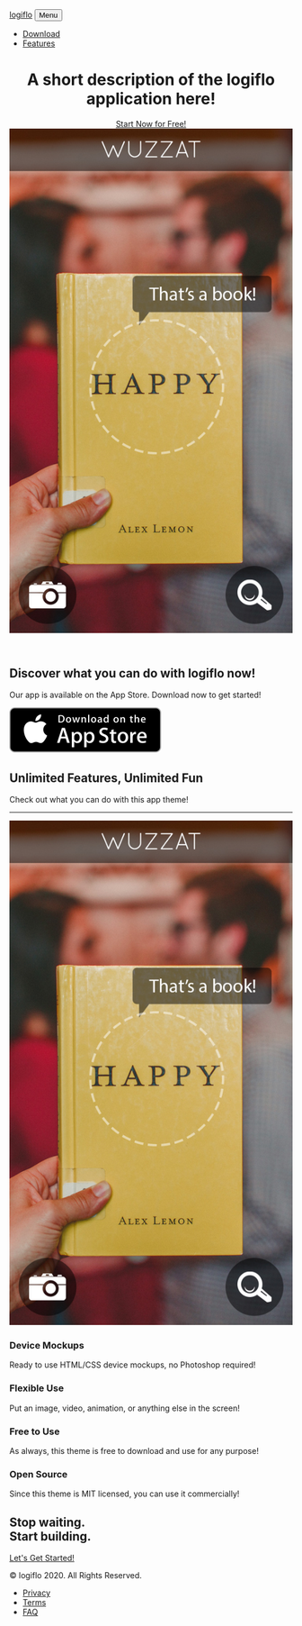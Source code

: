 <!DOCTYPE html>
<html lang="en">

<head>

  <meta charset="utf-8">
  <meta name="viewport" content="width=device-width, initial-scale=1, shrink-to-fit=no">
  <meta name="description" content="">
  <meta name="author" content="">

  <title>logiflo Landing Page</title>

  <!-- Bootstrap core CSS -->
  <link href="vendor/bootstrap/css/bootstrap.min.css" rel="stylesheet">

  <!-- Custom fonts for this template -->
  <link href="vendor/fontawesome-free/css/all.min.css" rel="stylesheet">
  <link rel="stylesheet" href="vendor/simple-line-icons/css/simple-line-icons.css">
  <link href="https://fonts.googleapis.com/css?family=Lato" rel="stylesheet">
  <link href="https://fonts.googleapis.com/css?family=Catamaran:100,200,300,400,500,600,700,800,900" rel="stylesheet">
  <link href="https://fonts.googleapis.com/css?family=Muli" rel="stylesheet">

  <!-- Plugin CSS -->
  <link rel="stylesheet" href="device-mockups/device-mockups.min.css">

  <!-- Custom styles for this template -->
  <link href="css/new-age.min.css" rel="stylesheet">

</head>

<body id="page-top">

  <!-- Navigation -->
  <nav class="navbar navbar-expand-lg navbar-light fixed-top" id="mainNav">
    <div class="container">
      <a class="navbar-brand js-scroll-trigger" href="#page-top">logiflo</a>
      <button class="navbar-toggler navbar-toggler-right" type="button" data-toggle="collapse" data-target="#navbarResponsive" aria-controls="navbarResponsive" aria-expanded="false" aria-label="Toggle navigation">
        Menu
        <i class="fas fa-bars"></i>
      </button>
      <div class="collapse navbar-collapse" id="navbarResponsive">
        <ul class="navbar-nav ml-auto">
          <li class="nav-item">
            <a class="nav-link js-scroll-trigger" href="#download">Download</a>
          </li>
          <li class="nav-item">
            <a class="nav-link js-scroll-trigger" href="#features">Features</a>
          </li>
          <!--<li class="nav-item">
            <a class="nav-link js-scroll-trigger" href="#contact">Contact</a>
          </li>-->
        </ul>
      </div>
    </div>
  </nav>

  <header class="masthead">
    <div class="container h-100">
      <div class="row h-100">
        <div class="col-lg-7 my-auto">
          <div class="header-content mx-auto">
            <h1 class="mb-5">A short description of the logiflo application here!</h1>
            <a href="#download" class="btn btn-outline btn-xl js-scroll-trigger">Start Now for Free!</a>
          </div>
        </div>
        <div class="col-lg-5 my-auto">
          <div class="device-container">
            <div class="device-mockup iphone6_plus portrait white">
              <div class="device">
                <div class="screen">
                  <!-- Demo image for screen mockup, you can put an image here, some HTML, an animation, video, or anything else! -->
                  <img src="img/demo-screen-1.jpg" class="img-fluid" alt="">
                </div>
                <div class="button">
                  <!-- You can hook the "home button" to some JavaScript events or just remove it -->
                </div>
              </div>
            </div>
          </div>
        </div>
      </div>
    </div>
  </header>

  <section class="download bg-primary text-center" id="download">
    <div class="container">
      <div class="row">
        <div class="col-md-8 mx-auto">
          <h2 class="section-heading">Discover what you can do with logiflo now!</h2>
          <p>Our app is available on the App Store. Download now to get started!</p>
          <div class="badges">
            <!--<a class="badge-link" href="#"><img src="img/google-play-badge.svg" alt=""></a>-->
            <a class="badge-link" href="#"><img src="img/app-store-badge.svg" alt=""></a>
          </div>
        </div>
      </div>
    </div>
  </section>

  <section class="features" id="features">
    <div class="container">
      <div class="section-heading text-center">
        <h2>Unlimited Features, Unlimited Fun</h2>
        <p class="text-muted">Check out what you can do with this app theme!</p>
        <hr>
      </div>
      <div class="row">
        <div class="col-lg-4 my-auto">
          <div class="device-container">
            <div class="device-mockup iphone6_plus portrait white">
              <div class="device">
                <div class="screen">
                  <!-- Demo image for screen mockup, you can put an image here, some HTML, an animation, video, or anything else! -->
                  <img src="img/demo-screen-1.jpg" class="img-fluid" alt="">
                </div>
                <div class="button">
                  <!-- You can hook the "home button" to some JavaScript events or just remove it -->
                </div>
              </div>
            </div>
          </div>
        </div>
        <div class="col-lg-8 my-auto">
          <div class="container-fluid">
            <div class="row">
              <div class="col-lg-6">
                <div class="feature-item">
                  <i class="icon-screen-smartphone text-primary"></i>
                  <h3>Device Mockups</h3>
                  <p class="text-muted">Ready to use HTML/CSS device mockups, no Photoshop required!</p>
                </div>
              </div>
              <div class="col-lg-6">
                <div class="feature-item">
                  <i class="icon-camera text-primary"></i>
                  <h3>Flexible Use</h3>
                  <p class="text-muted">Put an image, video, animation, or anything else in the screen!</p>
                </div>
              </div>
            </div>
            <div class="row">
              <div class="col-lg-6">
                <div class="feature-item">
                  <i class="icon-present text-primary"></i>
                  <h3>Free to Use</h3>
                  <p class="text-muted">As always, this theme is free to download and use for any purpose!</p>
                </div>
              </div>
              <div class="col-lg-6">
                <div class="feature-item">
                  <i class="icon-lock-open text-primary"></i>
                  <h3>Open Source</h3>
                  <p class="text-muted">Since this theme is MIT licensed, you can use it commercially!</p>
                </div>
              </div>
            </div>
          </div>
        </div>
      </div>
    </div>
  </section>

  <section class="cta">
    <div class="cta-content">
      <div class="container">
        <h2>Stop waiting.<br>Start building.</h2>
        <a href="#contact" class="btn btn-outline btn-xl js-scroll-trigger">Let's Get Started!</a>
      </div>
    </div>
    <div class="overlay"></div>
  </section>

  <!--<section class="contact bg-primary" id="contact">
    <div class="container">
      <h2>We
        <i class="fas fa-heart"></i>
        new friends!</h2>
      <ul class="list-inline list-social">
        <li class="list-inline-item social-twitter">
          <a href="#">
            <i class="fab fa-twitter"></i>
          </a>
        </li>
        <li class="list-inline-item social-facebook">
          <a href="#">
            <i class="fab fa-facebook-f"></i>
          </a>
        </li>
        <li class="list-inline-item social-google-plus">
          <a href="#">
            <i class="fab fa-google-plus-g"></i>
          </a>
        </li>
      </ul>
    </div>
  </section>-->

  <footer>
    <div class="container">
      <p>&copy; logiflo 2020. All Rights Reserved.</p>
      <ul class="list-inline">
        <li class="list-inline-item">
          <a href="#">Privacy</a>
        </li>
        <li class="list-inline-item">
          <a href="#">Terms</a>
        </li>
        <li class="list-inline-item">
          <a href="#">FAQ</a>
        </li>
      </ul>
    </div>
  </footer>

  <!-- Bootstrap core JavaScript -->
  <script src="vendor/jquery/jquery.min.js"></script>
  <script src="vendor/bootstrap/js/bootstrap.bundle.min.js"></script>

  <!-- Plugin JavaScript -->
  <script src="vendor/jquery-easing/jquery.easing.min.js"></script>

  <!-- Custom scripts for this template -->
  <script src="js/new-age.min.js"></script>

</body>

</html>
